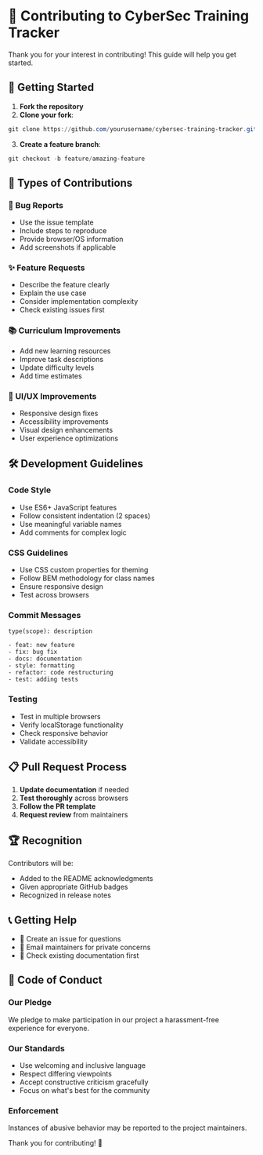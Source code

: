 # 🤝 Contributing to CyberSec Training Tracker

Thank you for your interest in contributing! This guide will help you get started.

## 🚀 Getting Started

1. **Fork the repository**
2. **Clone your fork**:
```powershell
git clone https://github.com/yourusername/cybersec-training-tracker.git
```
3. **Create a feature branch**:
```powershell
git checkout -b feature/amazing-feature
```

## 📝 Types of Contributions

### 🐛 Bug Reports
- Use the issue template
- Include steps to reproduce
- Provide browser/OS information
- Add screenshots if applicable

### ✨ Feature Requests
- Describe the feature clearly
- Explain the use case
- Consider implementation complexity
- Check existing issues first

### 📚 Curriculum Improvements
- Add new learning resources
- Improve task descriptions
- Update difficulty levels
- Add time estimates

### 🎨 UI/UX Improvements
- Responsive design fixes
- Accessibility improvements
- Visual design enhancements
- User experience optimizations

## 🛠️ Development Guidelines

### Code Style
- Use ES6+ JavaScript features
- Follow consistent indentation (2 spaces)
- Use meaningful variable names
- Add comments for complex logic

### CSS Guidelines
- Use CSS custom properties for theming
- Follow BEM methodology for class names
- Ensure responsive design
- Test across browsers

### Commit Messages
```
type(scope): description

- feat: new feature
- fix: bug fix
- docs: documentation
- style: formatting
- refactor: code restructuring
- test: adding tests
```

### Testing
- Test in multiple browsers
- Verify localStorage functionality
- Check responsive behavior
- Validate accessibility

## 📋 Pull Request Process

1. **Update documentation** if needed
2. **Test thoroughly** across browsers
3. **Follow the PR template**
4. **Request review** from maintainers

## 🏆 Recognition

Contributors will be:
- Added to the README acknowledgments
- Given appropriate GitHub badges
- Recognized in release notes

## 📞 Getting Help

- 💬 Create an issue for questions
- 📧 Email maintainers for private concerns
- 🎯 Check existing documentation first

## 📜 Code of Conduct

### Our Pledge
We pledge to make participation in our project a harassment-free experience for everyone.

### Our Standards
- Use welcoming and inclusive language
- Respect differing viewpoints
- Accept constructive criticism gracefully
- Focus on what's best for the community

### Enforcement
Instances of abusive behavior may be reported to the project maintainers.

Thank you for contributing! 🙏
